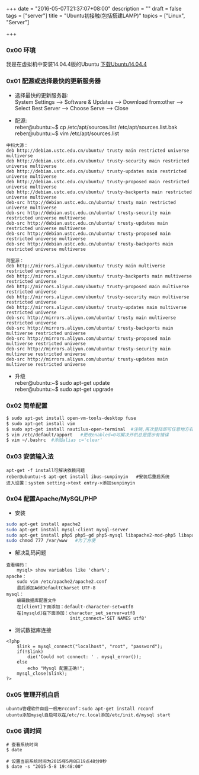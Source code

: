 +++
date = "2016-05-07T21:37:07+08:00"
description = ""
draft = false
tags = ["server"]
title = "Ubuntu初接触(包括搭建LAMP)"
topics = ["Linux", "Server"]

+++

### 0x00 环境
我是在虚拟机中安装14.04.4版的Ubuntu [下载Ubuntu14.04.4](http://mirrors.163.com/ubuntu-releases/14.04.4/ubuntu-14.04.4-desktop-amd64.iso)

### 0x01 配源或选择最快的更新服务器
* 选择最快的更新服务器:  
System Settings --> Software & Updates --> Download from:other --> Select Best Server --> Choose Serve --> Close

* 配源:  
reber@ubuntu:~$ cp /etc/apt/sources.list /etc/apt/sources.list.bak  
reber@ubuntu:~$ vim /etc/apt/sources.list

```
中科大源：
deb http://debian.ustc.edu.cn/ubuntu/ trusty main restricted universe multiverse
deb http://debian.ustc.edu.cn/ubuntu/ trusty-security main restricted universe multiverse
deb http://debian.ustc.edu.cn/ubuntu/ trusty-updates main restricted universe multiverse
deb http://debian.ustc.edu.cn/ubuntu/ trusty-proposed main restricted universe multiverse
deb http://debian.ustc.edu.cn/ubuntu/ trusty-backports main restricted universe multiverse
deb-src http://debian.ustc.edu.cn/ubuntu/ trusty main restricted universe multiverse
deb-src http://debian.ustc.edu.cn/ubuntu/ trusty-security main restricted universe multiverse
deb-src http://debian.ustc.edu.cn/ubuntu/ trusty-updates main restricted universe multiverse
deb-src http://debian.ustc.edu.cn/ubuntu/ trusty-proposed main restricted universe multiverse
deb-src http://debian.ustc.edu.cn/ubuntu/ trusty-backports main restricted universe multiverse

阿里源：
deb http://mirrors.aliyun.com/ubuntu/ trusty main multiverse restricted universe
deb http://mirrors.aliyun.com/ubuntu/ trusty-backports main multiverse restricted universe
deb http://mirrors.aliyun.com/ubuntu/ trusty-proposed main multiverse restricted universe
deb http://mirrors.aliyun.com/ubuntu/ trusty-security main multiverse restricted universe
deb http://mirrors.aliyun.com/ubuntu/ trusty-updates main multiverse restricted universe
deb-src http://mirrors.aliyun.com/ubuntu/ trusty main multiverse restricted universe
deb-src http://mirrors.aliyun.com/ubuntu/ trusty-backports main multiverse restricted universe
deb-src http://mirrors.aliyun.com/ubuntu/ trusty-proposed main multiverse restricted universe
deb-src http://mirrors.aliyun.com/ubuntu/ trusty-security main multiverse restricted universe
deb-src http://mirrors.aliyun.com/ubuntu/ trusty-updates main multiverse restricted universe
```

* 升级  
reber@ubuntu:~$ sudo apt-get update  
reber@ubuntu:~$ sudo apt-get upgrade
    

### 0x02 简单配置
```bash
$ sudo apt-get install open-vm-tools-desktop fuse
$ sudo apt-get install vim
$ sudo apt-get install nautilus-open-terminal  #注销,再次登陆即可任意地方右键打开终端
$ vim /etc/default/apport   #更改enabled=0可解决开机总是提示有错误
$ vim ~/.bashrc  #添加alias c='clear'
```
    
### 0x03 安装输入法
```
apt-get -f install可解决依赖问题
reber@ubuntu:~$ apt-get install ibus-sunpinyin   #安装后重启系统
进入设置：system setting->text entry->添加sunpinyin
```
    
### 0x04 配置Apache/MySQL/PHP
* 安装

```bash
sudo apt-get install apache2
sudo apt-get install mysql-client mysql-server
sudo apt-get install php5 php5-gd php5-mysql libapache2-mod-php5 libapache2-mod-auth-mysql
sudo chmod 777 /var/www   #为了方便
```
    
* 解决乱码问题

```
查看编码：
    mysql> show variables like 'char%';
apache：
    sudo vim /etc/apache2/apache2.conf
	最后添加AddDefaultCharset UTF-8
mysql：
    编辑数据库配置文件
    在[client]下面添加：default-character-set=utf8
    在[mysqld]在下面添加：character_set_server=utf8
                        init_connect='SET NAMES utf8'
```

* 测试数据库连接

```
<?php
    $link = mysql_connect("localhost", "root", "password");
    if(!$link)
        die('Could not connect: ' . mysql_error());
    else
        echo "Mysql 配置正确!";
    mysql_close($link);
?>
```
 
### 0x05 管理开机自启
```
ubuntu管理软件自启一般用rcconf：sudo apt-get install rcconf
ubuntu添加mysql自启可以在/etc/rc.local添加/etc/init.d/mysql start
```

### 0x06 调时间
```
# 查看系统时间
$ date                                         

# 设置当前系统时间为2015年5月8日19点48分0秒
$ date -s "2015-5-8 19:48:00"     
```
